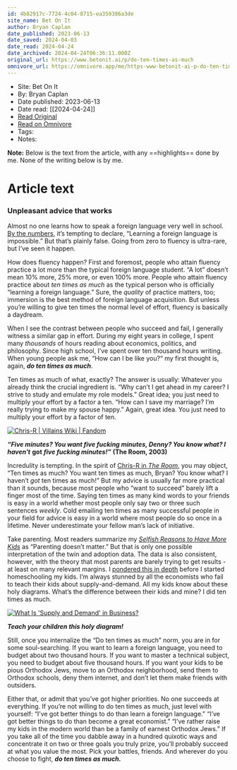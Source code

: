 ```yaml
---
id: 4b82917c-7724-4c04-8715-ea359386a3de
site_name: Bet On It
author: Bryan Caplan
date_published: 2023-06-13
date_saved: 2024-04-03
date_read: 2024-04-24
date_archived: 2024-04-24T06:36:11.000Z
original_url: https://www.betonit.ai/p/do-ten-times-as-much
omnivore_url: https://omnivore.app/me/https-www-betonit-ai-p-do-ten-times-as-much-18ea4dbc4b8
---
```


 - Site: Bet On It
 - By: Bryan Caplan
 - Date published: 2023-06-13
 - Date read: [[2024-04-24]]
 - [Read Original](https://www.betonit.ai/p/do-ten-times-as-much)
 - [Read on Omnivore](https://omnivore.app/me/https-www-betonit-ai-p-do-ten-times-as-much-18ea4dbc4b8)
 - Tags: 
 - Notes: 

**Note:** Below is the text from the article, with any ==highlights== done by me. None of the writing below is by me.

# Article text
### Unpleasant advice that works

Almost no one learns how to speak a foreign language very well in school. [By the numbers](https://www.econlib.org/archives/2012/08/the%5Fdegree%5Fand.html), it’s tempting to declare, “Learning a foreign language is impossible.” But that’s plainly false. Going from zero to fluency is ultra-rare, but I’ve seen it happen. 

How does fluency happen? First and foremost, people who attain fluency practice a lot more than the typical foreign language student. “A lot” doesn’t mean 10% more, 25% more, or even 100% more. People who attain fluency practice about _ten times as much_ as the typical person who is officially “learning a foreign language.” Sure, the _quality_ of practice matters, too; immersion is the best method of foreign language acquisition. But unless you’re willing to give ten times the normal level of effort, fluency is basically a daydream.

When I see the contrast between people who succeed and fail, I generally witness a similar gap in effort. During my eight years in college, I spent many _thousands_ of hours reading about economics, politics, and philosophy. Since high school, I’ve spent over ten thousand hours writing. When young people ask me, “How can I be like you?“ my first thought is, again, _**do ten times as much**_. 

Ten times as much of what, exactly? The answer is usually: Whatever you already think the crucial ingredient is. “Why can’t I get ahead in my career? I strive to study and emulate my role models.” Great idea; you just need to multiply your effort by a factor a ten. “How can I save my marriage? I’m really trying to make my spouse happy.” Again, great idea. You just need to multiply your effort by a factor of ten.

[![Chris-R | Villains Wiki | Fandom](https://proxy-prod.omnivore-image-cache.app/640x359,sgDyzrvBMScz81fFXqhLb4RYaSlMqDe3BCcSxUSkndyI/https://substackcdn.com/image/fetch/w_1456,c_limit,f_auto,q_auto:good,fl_progressive:steep/https%3A%2F%2Fsubstack-post-media.s3.amazonaws.com%2Fpublic%2Fimages%2F2840a74c-9942-4040-8d5b-f2360a164a9a_640x359.jpeg "Chris-R | Villains Wiki | Fandom")](https://substackcdn.com/image/fetch/f%5Fauto,q%5Fauto:good,fl%5Fprogressive:steep/https%3A%2F%2Fsubstack-post-media.s3.amazonaws.com%2Fpublic%2Fimages%2F2840a74c-9942-4040-8d5b-f2360a164a9a%5F640x359.jpeg)

_**“Five minutes? You want five fucking minutes, Denny? You know what? I haven't**_ **got** _**five fucking minutes!”**_ **(The Room, 2003)**

Incredulity is tempting. In the spirit of [Chris-R in ](https://www.imdb.com/title/tt0368226/characters/nm1393926)_[The Room](https://www.imdb.com/title/tt0368226/characters/nm1393926)_, you may object, “Ten times as much? You want ten times as much, Bryan? You know what? I haven’t _got_ ten times as much!” But my advice is usually far more practical than it sounds, because most people who “want to succeed” barely lift a finger most of the time. Saying ten times as many kind words to your friends is easy in a world whether most people only say two or three such sentences _weekly_. Cold emailing ten times as many successful people in your field for advice is easy in a world where most people do so once in a lifetime. Never underestimate your fellow man’s lack of initiative.

Take parenting. Most readers summarize my _[Selfish Reasons to Have More Kids](http://www.amazon.com/gp/product/046501867X?ie=UTF8&tag=bryacaplwebp-20&linkCode=as2&camp=1789&creative=9325&creativeASIN=046501867X)_ as “Parenting doesn’t matter.” But that is only one possible interpretation of the twin and adoption data. The data is also consistent, however, with the theory that most parents are barely trying to get results - at least on many relevant margins. I [pondered this in depth](https://www.econlib.org/archives/2015/09/why%5Fim%5Fhomescho.html) before I started homeschooling my kids. I’m always stunned by all the economists who fail to teach their kids about supply-and-demand. All my kids know about these holy diagrams. What’s the difference between their kids and mine? I did ten times as much.

[![What Is 'Supply and Demand' in Business?](https://proxy-prod.omnivore-image-cache.app/1000x738,sMeA5ik8Lp6Ts6LGGKDDh3XTTOALLWN_Al0g3jlNldoo/https://substackcdn.com/image/fetch/w_1456,c_limit,f_auto,q_auto:good,fl_progressive:steep/https%3A%2F%2Fsubstack-post-media.s3.amazonaws.com%2Fpublic%2Fimages%2F02ce5782-eb6d-423c-9a57-8bca2aa7b5f4_1000x738.jpeg "What Is 'Supply and Demand' in Business?")](https://substackcdn.com/image/fetch/f%5Fauto,q%5Fauto:good,fl%5Fprogressive:steep/https%3A%2F%2Fsubstack-post-media.s3.amazonaws.com%2Fpublic%2Fimages%2F02ce5782-eb6d-423c-9a57-8bca2aa7b5f4%5F1000x738.jpeg)

_**Teach your children this holy diagram!**_

Still, once you internalize the “Do ten times as much” norm, you are in for some soul-searching. If you want to learn a foreign language, you need to budget about two thousand hours. If you want to master a technical subject, you need to budget about five thousand hours. If you want your kids to be pious Orthodox Jews, move to an Orthodox neighborhood, send them to Orthodox schools, deny them internet, and don’t let them make friends with outsiders.

Either that, or admit that you’ve got higher priorities. No one succeeds at everything. If you’re not willing to do ten times as much, just level with yourself: “I’ve got better things to do than learn a foreign language.” “I’ve got better things to do than become a great economist.” “I’ve rather raise my kids in the modern world than be a family of earnest Orthodox Jews.” If you take all of the time you dabble away in a hundred quixotic ways and concentrate it on two or three goals you truly prize, you’ll probably succeed at what you value the most. Pick your battles, friends. And wherever do you choose to fight, _**do ten times as much.**_